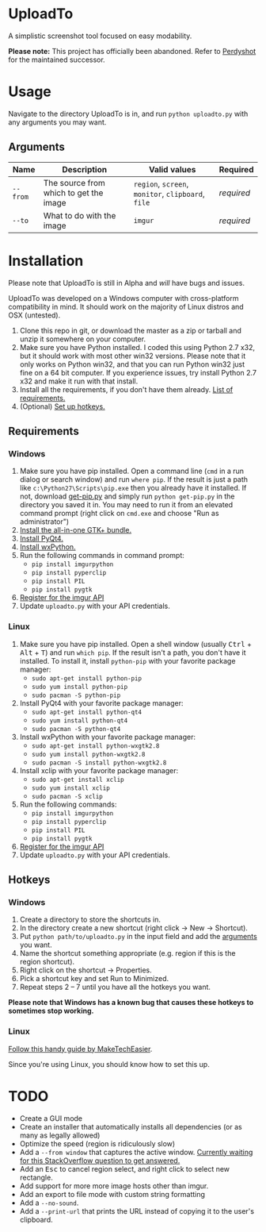 # UploadTo
A simplistic screenshot tool focused on easy modability.

**Please note:** This project has officially been abandoned. Refer to [Perdyshot](https://github.com/Miestasmia/Perdyshot) for the maintained successor.

# Usage
Navigate to the directory UploadTo is in, and run ```python uploadto.py``` with any arguments you may want.

## Arguments
| Name         | Description                            | Valid values                                                                                                                                                                                                                                                                                                                                                                                                                                                               | Required   |
| ------------ | -------------------------------------- | -------------------------------------------------------------------------------------------------------------------------------------------------------------------------------------------------------------------------------------------------------------------------------------------------------------------------------------------------------------------------------------------------------------------------------------------------------------------------- | ---------- |
| ``--from`` | The source from which to get the image | <samp title="Lets you select a region with a crosshair and a rectangle on the entire screen">```region```</samp>, <samp title="Takes a screenshot of your entire screen, consisting of all your monitors">```screen```</samp>, <samp title="Takes a screenshot of the monitor your cursor is currently on">```monitor```</samp>, <samp title="Uses the image currently in your clipboard">```clipboard```</samp>, <samp title="Opens a pick file dialog">```file```</samp> | *required* |
| ```--to```   | What to do with the image              | <samp title="Uploads the image to imgur">```imgur```</samp>                                                                                                                                                                                                                                                                                                                                                                                                                | *required* |

# Installation
Please note that UploadTo is still in Alpha and *will* have bugs and issues.

UploadTo was developed on a Windows computer with cross-platform compatibility in mind. It should work on the majority of Linux distros and OSX (untested).

1. Clone this repo in git, or download the master as a zip or tarball and unzip it somewhere on your computer.
2. Make sure you have Python installed. I coded this using Python 2.7 x32, but it should work with most other win32 versions. Please note that it only works on Python win32, and that you can run Python win32 just fine on a 64 bit computer. If you experience issues, try install Python 2.7 x32 and make it run with that install.
3. Install all the requirements, if you don't have them already. [List of requirements.](#requirements)
4. (Optional) [Set up hotkeys.](#hotkeys)

## Requirements
### Windows
1. Make sure you have pip installed. Open a command line (```cmd``` in a run dialog or search window) and run ```where pip```. If the result is just a path like ```c:\Python27\Scripts\pip.exe``` then you already have it installed. If not, download [get-pip.py](https://raw.githubusercontent.com/pypa/pip/master/contrib/get-pip.py) and simply run ```python get-pip.py``` in the directory you saved it in. You may need to run it from an elevated command prompt (right click on ```cmd.exe``` and choose "Run as administrator")
2. [Install the all-in-one GTK+ bundle.](http://www.gtk.org/download/win32.php)
3. [Install PyQt4.](http://www.riverbankcomputing.co.uk/software/pyqt/download)
4. [Install wxPython.](http://www.wxpython.org/download.php)
5. Run the following commands in command prompt:
	* ```pip install imgurpython```
	* ```pip install pyperclip```
	* ```pip install PIL```
	* ```pip install pygtk```
6. [Register for the imgur API](https://api.imgur.com/oauth2/addclient)
7. Update ```uploadto.py``` with your API credentials.

### Linux
1. Make sure you have pip installed. Open a shell window (usually <kbd>Ctrl</kbd> + <kbd>Alt</kbd> + <kbd>T</kbd>) and run ```which pip```. If the result isn't a path, you don't have it installed. To install it, install ```python-pip``` with your favorite package manager:
	* ```sudo apt-get install python-pip```
	* ```sudo yum install python-pip```
	* ```sudo pacman -S python-pip```
2. Install PyQt4 with your favorite package manager:
	* ```sudo apt-get install python-qt4```
	* ```sudo yum install python-qt4```
	* ```sudo pacman -S python-qt4```
3. Install wxPython with your favorite package manager:
	* ```sudo apt-get install python-wxgtk2.8```
	* ```sudo yum install python-wxgtk2.8```
	* ```sudo pacman -S install python-wxgtk2.8```
4. Install xclip with your favorite package manager:
	* ```sudo apt-get install xclip```
	* ```sudo yum install xclip```
	* ```sudo pacman -S xclip```
5. Run the following commands:
	* ```pip install imgurpython```
	* ```pip install pyperclip```
	* ```pip install PIL```
	* ```pip install pygtk```
6. [Register for the imgur API](https://api.imgur.com/oauth2/addclient)
7. Update ```uploadto.py``` with your API credentials.
	

## Hotkeys
### Windows
1. Create a directory to store the shortcuts in.
2. In the directory create a new shortcut (right click &rarr; New &rarr; Shortcut).
3. Put ```python path/to/uploadto.py``` in the input field and add the [arguments](#arguments) you want.
4. Name the shortcut something appropriate (e.g. region if this is the region shortcut).
5. Right click on the shortcut &rarr; Properties.
6. Pick a shortcut key and set Run to Minimized.
7. Repeat steps 2 &ndash; 7 until you have all the hotkeys you want.

**Please note that Windows has a known bug that causes these hotkeys to sometimes stop working.**

### Linux
[Follow this handy guide by MakeTechEasier](http://www.maketecheasier.com/autokey-make-your-own-keyboard-shortcuts-in-linux/).

Since you're using Linux, you should know how to set this up.

# TODO
* Create a GUI mode
* Create an installer that automatically installs all dependencies (or as many as legally allowed)
* Optimize the speed (region is ridiculously slow)
* Add a ```--from window``` that captures the active window. [Currently waiting for this StackOverflow question to get answered.](http://stackoverflow.com/questions/29355898/getting-the-active-root-window-using-gtk-gdk-in-python)
* Add an <kbd>Esc</kbd> to cancel region select, and right click to select new rectangle.
* Add support for more more image hosts other than imgur.
* Add an export to file mode with custom string formatting
* Add a ```--no-sound```.
* Add a ```--print-url``` that prints the URL instead of copying it to the user's clipboard.

















